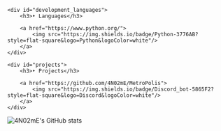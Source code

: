<div id="wrap">
    
    <div id="development_languages">
        <h3>‣ Languages</h3>
        
        <a href="https://www.python.org/">
            <img src="https://img.shields.io/badge/Python-3776AB?style=flat-square&logo=Python&logoColor=white"/>
        </a>
    </div>
    
    <div id="projects">
        <h3>‣ Projects</h3>
        
        <a href="https://github.com/4N02mE/MetroPolis">
            <img src="https://img.shields.io/badge/Discord_bot-5865F2?style=flat-square&logo=Discord&logoColor=white"/>
        </a>
    </div>
    
![4N02mE's GitHub stats](https://github-readme-stats.vercel.app/api?username=4N02mE&hide=issues&count_private=true&show_icons=true&theme=slateorange&locale=en)
        
</div>
